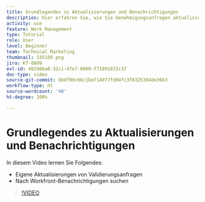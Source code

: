 ```yaml
---
title: Grundlegendes zu Aktualisierungen und Benachrichtigungen
description: Hier erfahren Sie, wie Sie Genehmigungsanfragen aktualisieren und Ihre Benachrichtigungen in Workfront finden.
activity: use
feature: Work Management
type: Tutorial
role: User
level: Beginner
team: Technical Marketing
thumbnail: 335109.png
jira: KT-8809
exl-id: 40296ba0-32c1-4fe7-8060-f71991872c37
doc-type: video
source-git-commit: bbdf99c6bc1be714077fd94fc3f8325394de36b3
workflow-type: ht
source-wordcount: '40'
ht-degree: 100%

---
```


# Grundlegendes zu Aktualisierungen und Benachrichtigungen

In diesem Video lernen Sie Folgendes:

* Eigene Aktualisierungen von Validierungsanfragen
* Nach Workfront-Benachrichtigungen suchen

>[!VIDEO](https://video.tv.adobe.com/v/335109/?quality=12&learn=on&enablevpops=1)

<!--
learn more URLS
Tag others on updates
Update work
-->
